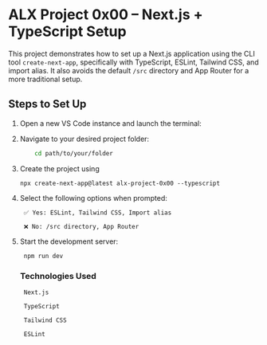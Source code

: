# ALX Project 0x00 – Next.js + TypeScript Setup

This project demonstrates how to set up a Next.js application using the CLI tool `create-next-app`, specifically with TypeScript, ESLint, Tailwind CSS, and import alias. It also avoids the default `/src` directory and App Router for a more traditional setup.

## Steps to Set Up

1. Open a new VS Code instance and launch the terminal:

2. Navigate to your desired project folder:
   ```bash
       cd path/to/your/folder
   
3. Create the project using

       npx create-next-app@latest alx-project-0x00 --typescript

4. Select the following options when prompted:

        ✅ Yes: ESLint, Tailwind CSS, Import alias
  
        ❌ No: /src directory, App Router
   
6. Start the development server:

        npm run dev

   ### Technologies Used

        Next.js

        TypeScript

        Tailwind CSS

        ESLint
   

